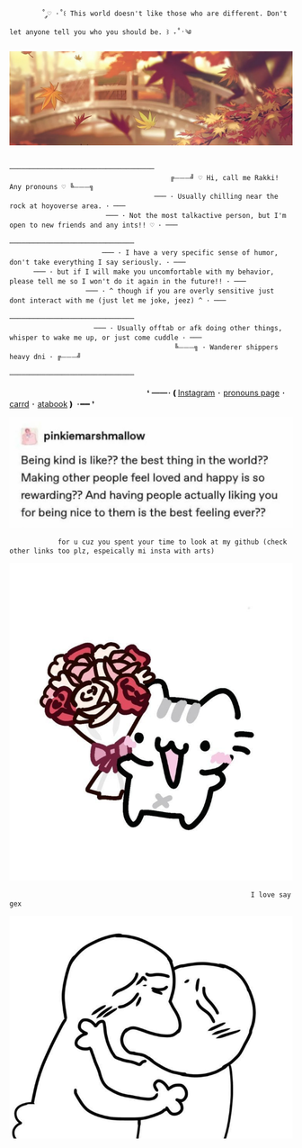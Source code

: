 			˚ ༘♡ ·˚꒰ This world doesn't like those who are different. Don't let anyone tell you who you should be. ꒱ ₊˚ˑ༄

![image alt](https://github.com/Rakki-boop/Rakki-boop/blob/05561e7b2979a3a530d253a39e0d9a32c8663fe4/6292878db61d36c92e7f9bc6262e039b.jpg)

													────────────────────────────────────
											╔⏤⏤⏤╝ ♡ Hi, call me Rakki! Any pronouns ♡ ╚⏤⏤⏤╗
										─── ･ Usually chilling near the rock at hoyoverse area. ･ ───
							─── ･ Not the most talkactive person, but I'm open to new friends and any ints!! ♡ ･ ───
	  												  ───────────────────────────────
	                       ─── ･ I have a very specific sense of humor, don't take everything I say seriously. ･ ───
		  ─── ･ but if I will make you uncomfortable with my behavior, please tell me so I won't do it again in the future!! ･ ───
 					   ─── ･ ^ though if you are overly sensitive just dont interact with me (just let me joke, jeez) ^ ･ ───
 													  ───────────────────────────────
					     ─── ･ Usually offtab or afk doing other things, whisper to wake me up, or just come cuddle ･ ───
								   	   		 ╚⏤⏤⏤╗ ･ Wanderer shippers heavy dni ･ ╔⏤⏤⏤╝
												     ───────────────────────────────
ㅤㅤㅤㅤㅤㅤㅤㅤㅤㅤㅤㅤㅤㅤㅤㅤㅤㅤㅤ❛ ━━･❪[Instagram](https://www.instagram.com/rakki.art/?g=5) ･ [pronouns page](https://en.pronouns.page/@Rakki) ･ [carrd](https://rakkiicard.carrd.co) ･ [atabook](https://rakki.atabook.org/?page=1)❫ ･━━ ❜ 
	
			 
   ![image alt](https://github.com/Rakki-boop/Rakki-boop/blob/b4a1f74dfd9657815a8f0c69189d15d1ab8707ef/Screenshot_20250820_202029_Instagram.jpg)

				for u cuz you spent your time to look at my github (check other links too plz, espeically mi insta with arts)
![image alt](https://github.com/Rakki-boop/Rakki-boop/blob/23d8991ef9c59469597fbc01f742e76132510f4d/eefbef3b5c4823a26374a64a91c1df25.jpg)

																I love say gex

![image alt](https://github.com/Rakki-boop/Rakki-boop/blob/23d8991ef9c59469597fbc01f742e76132510f4d/5ef0bafa1ee15c867ee3188d3afba4a0.jpg)
